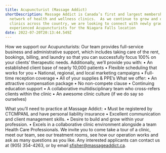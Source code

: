 ```yaml
---
title: Acupuncturist (Massage Addict)
shortDescription: Massage Addict is Canada’s first and largest membership-based
  network of health and wellness clinics.  As we continue to grow and open new
  clinics across the country, we are looking to connect with newly graduated and
  experienced Acupuncturists for the Niagara Falls location
date: 2022-07-20T20:13:44.549Z
---
```

How we support our Acupuncturists:  Our team provides full-service business and administrative support, which includes taking care of the rent, bookings, billing, and laundry so that you can successfully focus 100% on your clients’ therapeutic needs.  Additionally, we’ll provide you with: •	An established client base of nearly 10,000 patients
•	Flexible scheduling that works for you
•	National, regional, and local marketing campaigns
•	Full-time reception coverage
•	All of your supplies & PPE’s
What we offer:
•	An attractive compensation package
•	No non-compete clause
•	Continuing education support
•	A collaborative multidisciplinary team who cross-refers clients within the clinic
•	An awesome clinic culture (if we do say so ourselves)


What you’ll need to practice at Massage Addict:
•	Must be registered by CTCMPANL and have personal liability insurance
•	Excellent communication and client management skills.
•	Desire to build and grow within your profession.
•	Excels in a collaborative clinic environment alongside a team Health Care Professionals.
We invite you to come take a tour of a clinic, meet our team, see our treatment rooms, see how our operation works and ask as many questions as you like. Any interested applicants can contact us at (905) 354-4263, or by email sfisher@massageaddict.ca.